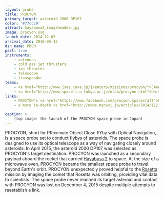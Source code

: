 ```yaml
---
layout: probe
title: PROCYON
primary_target: asteroid 2000 DP107
color: '#77ccc9'
attract: hayabusa2_imageheader.jpg
image: procyon.svg
launch_date: 2014-12-03
arrival_date: 2016-05-12
dsn_name: PRCN
past: true
instruments:
    - antennas
    - cold gas jet thrusters
    - ion thruster
    - telescope
    - transponder
teams:
    - <a href="http://www.isas.jaxa.jp/j/enterp/missions/procyon/">JAXA / ISAS</a>
    - <a href="http://www.space.t.u-tokyo.ac.jp/nlab/procyon.html">University of Tokyo</a>
links:
    - PROCYON's <a href="https://www.facebook.com/procyon.spacecraft">Facebook</a> page
    - a more in-depth <a href="http://news.mynavi.jp/articles/2014/11/13/procyon/">introduction</a> to PROCYON

caption: >
    (top image: the launch of the PROCYON space probe in Japan)
---
```

PROCYON, short for PRoximate Object Close flYby with Optical Navigation, is a space probe set to conduct flybys of asteroids. The space probe is designed to use its optical telescope as a way of navigating closely around asteroids. In April 2015, the asteroid 2000 DP107 was selected as PROCYON's target destination. PROCYON was launched as a secondary payload aboard the rocket that carried <a href="/hayabusa2/">Hayabusa 2</a> to space. At the size of a microwave oven, PROCYON became the smallest space probe to travel beyond Earth's orbit. PROCYON unexpectedly proved helpful to the <a href="/rosetta">Rosetta</a> mission by imaging the comet that Rosetta was orbiting, providing vital data to scientists. The space probe never reached its target asteroid and contact with PROCYON was lost on December 4, 2015 despite multiple attempts to reestablish a link.



